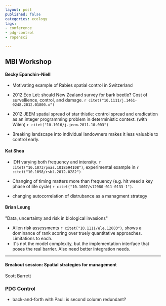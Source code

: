 ```yaml
---
layout: post
published: false
categories: ecology
tags: 
- conference 
- pdg-control 
- ropensci 

---
```


## MBI Workshop


#### Becky Epanchin-Niell

- Motivating example of Rabies spatial control in Switzerland

- 2012 Eco Let: should New Zealand survey for bark beetle? Cost of survellience, control, and damage. `r citet("10.1111/j.1461-0248.2012.01800.x")` 

- 2012 JEEM spatial spread of star thistle: control spread and eradication as an integer programming problem in deterministic context.  (with Wilen)
`r citet("10.1016/j.jeem.2011.10.003")`

- Breaking landscape into individual landowners makes it less valuable to control early.  


####  Kat Shea

- IDH varying both frequency and intensity. `r citet("10.1073/pnas.1018594108")`, experimental example in `r citet("10.1098/rsbl.2012.0282")`

- Changing of timing matters more than frequency (e.g. hit weed a key phase of life cycle) `r citet("10.1007/s12080-011-0133-1")`.  
- changing autocorrelation of distrubance as a managment strategy 


#### Brian Leung

"Data, uncertainty and risk in biological invasions"

- Alien risk assessments `r citet("10.1111/ele.12003")`, shows a dominance of rank scoring over truely quantitative approaches. Limitations to each.  
- It's not the model complexity, but the implementation interface that poses the real barrier. Also need better integration needs.   


-------------

####  Breakout session: Spatial strategies for management

Scott Barrett 



### PDG Control 

- back-and-forth with Paul: is second column redundant?



